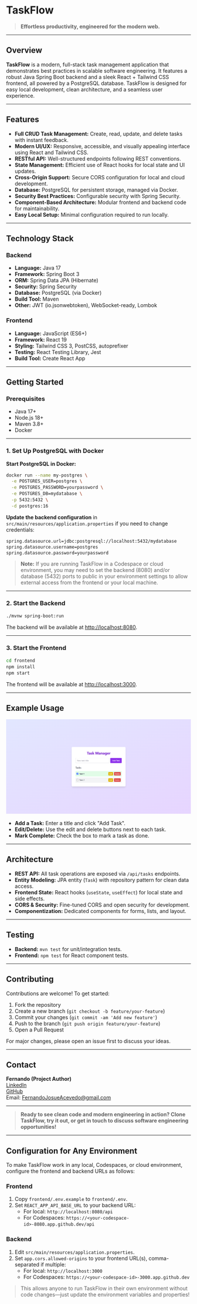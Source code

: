 # TaskFlow

> **Effortless productivity, engineered for the modern web.**

---

## Overview

**TaskFlow** is a modern, full-stack task management application that demonstrates best practices in scalable software engineering. It features a robust Java Spring Boot backend and a sleek React + Tailwind CSS frontend, all powered by a PostgreSQL database. TaskFlow is designed for easy local development, clean architecture, and a seamless user experience.

---

## Features

- **Full CRUD Task Management:** Create, read, update, and delete tasks with instant feedback.
- **Modern UI/UX:** Responsive, accessible, and visually appealing interface using React and Tailwind CSS.
- **RESTful API:** Well-structured endpoints following REST conventions.
- **State Management:** Efficient use of React hooks for local state and UI updates.
- **Cross-Origin Support:** Secure CORS configuration for local and cloud development.
- **Database:** PostgreSQL for persistent storage, managed via Docker.
- **Security Best Practices:** Configurable security with Spring Security.
- **Component-Based Architecture:** Modular frontend and backend code for maintainability.
- **Easy Local Setup:** Minimal configuration required to run locally.

---

## Technology Stack

### Backend

- **Language:** Java 17
- **Framework:** Spring Boot 3
- **ORM:** Spring Data JPA (Hibernate)
- **Security:** Spring Security
- **Database:** PostgreSQL (via Docker)
- **Build Tool:** Maven
- **Other:** JWT (io.jsonwebtoken), WebSocket-ready, Lombok

### Frontend

- **Language:** JavaScript (ES6+)
- **Framework:** React 19
- **Styling:** Tailwind CSS 3, PostCSS, autoprefixer
- **Testing:** React Testing Library, Jest
- **Build Tool:** Create React App

---

## Getting Started

### Prerequisites

- Java 17+
- Node.js 18+
- Maven 3.8+
- Docker

---

### 1. Set Up PostgreSQL with Docker

**Start PostgreSQL in Docker:**

```sh
docker run --name my-postgres \
  -e POSTGRES_USER=postgres \
  -e POSTGRES_PASSWORD=yourpassword \
  -e POSTGRES_DB=mydatabase \
  -p 5432:5432 \
  -d postgres:16
```

**Update the backend configuration** in `src/main/resources/application.properties` if you need to change credentials:

```properties
spring.datasource.url=jdbc:postgresql://localhost:5432/mydatabase
spring.datasource.username=postgres
spring.datasource.password=yourpassword
```

> **Note:** If you are running TaskFlow in a Codespace or cloud environment, you may need to set the backend (8080) and/or database (5432) ports to public in your environment settings to allow external access from the frontend or your local machine.

---

### 2. Start the Backend

```sh
./mvnw spring-boot:run
```

The backend will be available at [http://localhost:8080](http://localhost:8080).

---

### 3. Start the Frontend

```sh
cd frontend
npm install
npm start
```

The frontend will be available at [http://localhost:3000](http://localhost:3000).

---

## Example Usage

![TaskFlow UI Screenshot](TaskFlow_UI.png)

- **Add a Task:** Enter a title and click "Add Task".
- **Edit/Delete:** Use the edit and delete buttons next to each task.
- **Mark Complete:** Check the box to mark a task as done.

---

## Architecture

- **REST API:** All task operations are exposed via `/api/tasks` endpoints.
- **Entity Modeling:** JPA entity (`Task`) with repository pattern for clean data access.
- **Frontend State:** React hooks (`useState`, `useEffect`) for local state and side effects.
- **CORS & Security:** Fine-tuned CORS and open security for development.
- **Componentization:** Dedicated components for forms, lists, and layout.

---

## Testing

- **Backend:** `mvn test` for unit/integration tests.
- **Frontend:** `npm test` for React component tests.

---

## Contributing

Contributions are welcome! To get started:

1. Fork the repository
2. Create a new branch (`git checkout -b feature/your-feature`)
3. Commit your changes (`git commit -am 'Add new feature'`)
4. Push to the branch (`git push origin feature/your-feature`)
5. Open a Pull Request

For major changes, please open an issue first to discuss your ideas.

---

## Contact

**Fernando (Project Author)**  
[LinkedIn](https://www.linkedin.com/in/fernando-ace/)  
[GitHub](https://github.com/fernando-ace)  
Email: FernandoJosueAcevedo@gmail.com

---

> **Ready to see clean code and modern engineering in action? Clone TaskFlow, try it out, or get in touch to discuss software engineering opportunities!**

---

## Configuration for Any Environment

To make TaskFlow work in any local, Codespaces, or cloud environment, configure the frontend and backend URLs as follows:

### Frontend
1. Copy `frontend/.env.example` to `frontend/.env`.
2. Set `REACT_APP_API_BASE_URL` to your backend URL:
   - For local: `http://localhost:8080/api`
   - For Codespaces: `https://<your-codespace-id>-8080.app.github.dev/api`

### Backend
1. Edit `src/main/resources/application.properties`.
2. Set `app.cors.allowed-origins` to your frontend URL(s), comma-separated if multiple:
   - For local: `http://localhost:3000`
   - For Codespaces: `https://<your-codespace-id>-3000.app.github.dev`

> This allows anyone to run TaskFlow in their own environment without code changes—just update the environment variables and properties!
